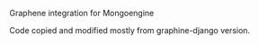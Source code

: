 
Graphene integration for Mongoengine

Code copied and modified mostly from graphine-django version.
